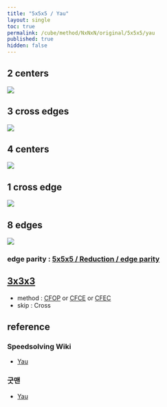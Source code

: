 ```yaml
---
title: "5x5x5 / Yau"
layout: single
toc: true
permalink: /cube/method/NxNxN/original/5x5x5/yau
published: true
hidden: false
---
```


<head>
  <base target="_blank">
  <style>
    img {
      max-width:350px;
    }
  </style>
</head>



## 2 centers

<a href="https://alpha.twizzle.net/edit/?puzzle=5x5x5&setup-anchor=end&stickering=centers-only&setup-alg=R+U+L+D+B+F+R+U+L+B+F+D+L+U+B+R+U+D+R+U+F+L+F+R+U+F+L+R+B+R%27+U%27+3R+U2+3R%27+U2+F+3U+F+D+R+D+B+D+L+D+2U+2D">
  <img src="https://user-images.githubusercontent.com/92285528/216309687-09efae94-fedb-4041-be35-5df501ab2662.png">
</a>



## 3 cross edges

<a href="https://alpha.twizzle.net/edit/?puzzle=5x5x5&setup-anchor=end&stickering=Cross&setup-alg=R+U+L+D+B+F+R+U+L+B+F+D+L+U+B+R+U+D+R+U+F+L+F+R+U+F+L+R+B+R%27+U%27+3R+U2+3R%27+U2+F+3U+F+D+R+D+B+D+L+D+2U+2D">
  <img src="https://user-images.githubusercontent.com/92285528/216313298-ccddf948-d862-4e7e-9aea-52e633d82a6c.png">
</a>



## 4 centers

<a href="https://alpha.twizzle.net/edit/?puzzle=5x5x5&setup-anchor=end&stickering=Cross&setup-alg=R+U+L+D+B+F+R+U+L+B+F+D+L+U+B+R+U+D+R+U+F+L+F+R+U+F+L+R+B+R%27+U%27+3R+U2+3R%27+U2+F">
  <img src="https://user-images.githubusercontent.com/92285528/216314610-82acafab-1d82-4acc-a0ab-37b1b490575f.png">
</a>



## 1 cross edge

<a href="https://alpha.twizzle.net/edit/?puzzle=5x5x5&setup-anchor=end&stickering=Cross&setup-alg=R+U+L+D+B+F+R+U+L+B+F+D+L+U+B+R+U+D+R+U+F+L+F+R+U+F+L+R+B+R%27+U%27+F2">
  <img src="https://user-images.githubusercontent.com/92285528/216317136-5b3710cc-2ac2-44d0-aae8-5ecdb4329e59.png">
</a>



## 8 edges

<a href="https://alpha.twizzle.net/edit/?puzzle=5x5x5&setup-anchor=end&setup-alg=R+U+L+D+B+F+R+U+L+B+F+D+L+U+B+R+U+D+R+U+F+L+F+R+U+F+L+R">
  <img src="https://user-images.githubusercontent.com/92285528/216317692-af8a825b-dfcc-4a60-b649-e554d8ed2e71.png">
</a>

### edge parity : [5x5x5 / Reduction / edge parity](/cube/method/NxNxN/original/5x5x5/reduction#edge-parity)



## [3x3x3](/cube/method/NxNxN/original/3x3x3#method)

- method : [CFOP](/cube/method/NxNxN/original/3x3x3/cfop) or [CFCE](/cube/method/NxNxN/original/3x3x3/cfce) or [CFEC](/cube/method/NxNxN/original/3x3x3/cfec)
- skip : Cross



## reference

### Speedsolving Wiki

- [Yau](https://www.speedsolving.com/wiki/index.php/Yau_method)

### 굿맨

- [Yau](https://youtu.be/lAIrPuvfBQ0)
